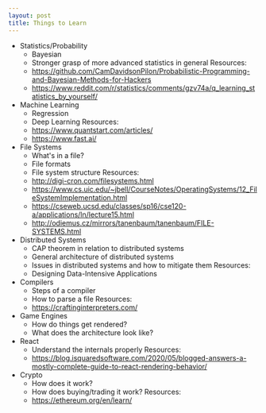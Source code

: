 ```yaml
---
layout: post
title: Things to Learn
---
```


- Statistics/Probability
    - Bayesian
    - Stronger grasp of more advanced statistics in general
    Resources:
    - https://github.com/CamDavidsonPilon/Probabilistic-Programming-and-Bayesian-Methods-for-Hackers
    - https://www.reddit.com/r/statistics/comments/gzv74a/q_learning_statistics_by_yourself/
- Machine Learning
    - Regression
    - Deep Learning
    Resources:
    - https://www.quantstart.com/articles/
    - https://www.fast.ai/
- File Systems
    - What's in a file?
    - File formats
    - File system structure
    Resources:
    - http://digi-cron.com/filesystems.html
    - https://www.cs.uic.edu/~jbell/CourseNotes/OperatingSystems/12_FileSystemImplementation.html
    - https://cseweb.ucsd.edu/classes/sp16/cse120-a/applications/ln/lecture15.html
    - http://odiemus.cz/mirrors/tanenbaum/tanenbaum/FILE-SYSTEMS.html
- Distributed Systems
    - CAP theorem in relation to distributed systems
    - General architecture of distributed systems
    - Issues in distributed systems and how to mitigate them
    Resources:
    - Designing Data-Intensive Applications
- Compilers
    - Steps of a compiler
    - How to parse a file
    Resources:
    - https://craftinginterpreters.com/
- Game Engines
    - How do things get rendered?
    - What does the architecture look like?
- React
    - Understand the internals properly
    Resources:
    - https://blog.isquaredsoftware.com/2020/05/blogged-answers-a-mostly-complete-guide-to-react-rendering-behavior/
- Crypto
    - How does it work?
    - How does buying/trading it work?
    Resources:
    - https://ethereum.org/en/learn/